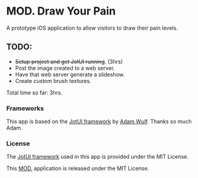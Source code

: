 # MOD. Draw Your Pain

A prototype iOS application to allow visitors to draw their pain levels.

## TODO:

* ~~Setup project and get JotUI running~~. (3hrs)
* Post the image created to a web server.
* Have that web server generate a slideshow.
* Create custom brush textures.

Total time so far: 3hrs.

### Frameworks
This app is based on the [JotUI framework](https://github.com/adamwulf/JotUI) by [Adam Wulf](http://twitter.com/adamwulf). Thanks so much Adam.


### License
The [JotUI framework](https://github.com/adamwulf/JotUI) used in this app is provided under the MIT License.

This [MOD.](https://mod.org.au) application is released under the MIT License.
